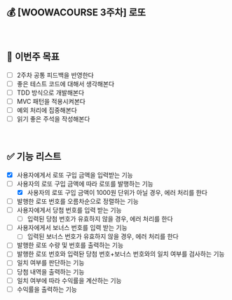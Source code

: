 ## 💰 [WOOWACOURSE 3주차] 로또

<br>

## 🌟 이번주 목표

- [ ] 2주차 공통 피드백을 반영한다
- [ ] 좋은 테스트 코드에 대해서 생각해본다
- [ ] TDD 방식으로 개발해본다
- [ ] MVC 패턴을 적용시켜본다
- [ ] 예외 처리에 집중해본다
- [ ] 읽기 좋은 주석을 작성해본다

<br>

## ✅ 기능 리스트

- [x] 사용자에게서 로또 구입 금액을 입력받는 기능
- [ ] 사용자의 로또 구입 금액에 따라 로또를 발행하는 기능
	- [x] 사용자의 로또 구입 금액이 1000원 단위가 아닐 경우, 에러 처리를 한다
- [ ] 발행한 로또 번호를 오름차순으로 정렬하는 기능
- [ ] 사용자에게서 당첨 번호를 입력 받는 기능
	- [ ] 입력된 당첨 번호가 유효하지 않을 경우, 에러 처리를 한다
- [ ] 사용자에게서 보너스 번호를 입력 받는 기능
	- [ ] 입력된 보너스 번호가 유효하지 않을 경우, 에러 처리를 한다
- [ ] 발행한 로또 수량 및 번호를 출력하는 기능
- [ ] 발행한 로또 번호와 입력돤 당첨 번호+보너스 번호와의 일치 여부를 검사하는 기능
- [ ] 일치 여부를 판단하는 기능
- [ ] 당첨 내역을 출력하는 기능
- [ ] 일치 여부에 따라 수익률을 계산하는 기능
- [ ] 수익률을 출력하는 기능